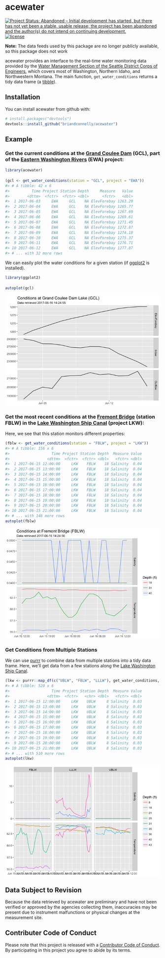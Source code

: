 acewater
================

<!-- README.md is generated from README.Rmd. Please edit that file -->
[![Project Status: Abandoned – Initial development has started, but there has not yet been a stable, usable release; the project has been abandoned and the author(s) do not intend on continuing development.](https://www.repostatus.org/badges/latest/abandoned.svg)](https://www.repostatus.org/#abandoned) [![license](https://img.shields.io/github/license/mashape/apistatus.svg)]()

**Note:** The data feeds used by this package are no longer publicly available, so this package does not work

acewater provides an interface to the real-time water monitoring data provided by the [Water Management Section of the Seattle District Corps of Engineers](http://www.nwd-wc.usace.army.mil/nws/hh/www/index.html), which covers most of Washington, Northern Idaho, and Northwestern Montana. The main function, `get_water_conditions` returns a tidy data frame (a [tibble](http://tibble.tidyverse.org)).

Installation
------------

You can install acewater from github with:

``` r
# install.packages("devtools")
devtools::install_github("briandconnelly/acewater")
```

Example
-------

### Get the current conditions at the [Grand Coulee Dam](https://en.wikipedia.org/wiki/Grand_Coulee_Dam) (GCL), part of the [Eastern Washington Rivers](http://www.nwd-wc.usace.army.mil/nws/hh/www/eastern.html) (EWA) project:

``` r
library(acewater)

(gcl <- get_water_conditions(station = "GCL", project = "EWA"))
#> # A tibble: 42 x 6
#>          Time Project Station Depth     Measure   Value
#>        <dttm>  <fctr>  <fctr> <dbl>      <fctr>   <dbl>
#>  1 2017-06-03     EWA     GCL    NA ElevForebay 1263.29
#>  2 2017-06-04     EWA     GCL    NA ElevForebay 1265.77
#>  3 2017-06-05     EWA     GCL    NA ElevForebay 1267.69
#>  4 2017-06-06     EWA     GCL    NA ElevForebay 1269.61
#>  5 2017-06-07     EWA     GCL    NA ElevForebay 1271.45
#>  6 2017-06-08     EWA     GCL    NA ElevForebay 1272.87
#>  7 2017-06-09     EWA     GCL    NA ElevForebay 1274.10
#>  8 2017-06-10     EWA     GCL    NA ElevForebay 1275.37
#>  9 2017-06-11     EWA     GCL    NA ElevForebay 1276.71
#> 10 2017-06-12     EWA     GCL    NA ElevForebay 1277.87
#> # ... with 32 more rows
```

We can easily plot the water conditions for a given station (if [ggplot2](http://ggplot2.tidyverse.org) is installed).

``` r
library(ggplot2)

autoplot(gcl)
```

![](README-Example%20Plot%20Grand%20Coulee%20Dam-1.png)

### Get the most recent conditions at the [Fremont Bridge](https://en.wikipedia.org/wiki/Fremont_Bridge_(Seattle)) (station FBLW) in the [Lake Washington Ship Canal](https://en.wikipedia.org/wiki/Lake_Washington_Ship_Canal) (project LKW):

Here, we see that this station monitors different properties:

``` r
(fblw <- get_water_conditions(station = "FBLW", project = "LKW"))
#> # A tibble: 156 x 6
#>                   Time Project Station Depth  Measure Value
#>                 <dttm>  <fctr>  <fctr> <dbl>   <fctr> <dbl>
#>  1 2017-06-15 12:00:00     LKW    FBLW    18 Salinity  0.04
#>  2 2017-06-15 13:00:00     LKW    FBLW    18 Salinity  0.04
#>  3 2017-06-15 14:00:00     LKW    FBLW    18 Salinity  0.04
#>  4 2017-06-15 15:00:00     LKW    FBLW    18 Salinity  0.04
#>  5 2017-06-15 16:00:00     LKW    FBLW    18 Salinity  0.04
#>  6 2017-06-15 17:00:00     LKW    FBLW    18 Salinity  0.04
#>  7 2017-06-15 18:00:00     LKW    FBLW    18 Salinity  0.04
#>  8 2017-06-15 19:00:00     LKW    FBLW    18 Salinity  0.04
#>  9 2017-06-15 20:00:00     LKW    FBLW    18 Salinity  0.04
#> 10 2017-06-15 21:00:00     LKW    FBLW    18 Salinity  0.04
#> # ... with 146 more rows
autoplot(fblw)
```

![](README-Example%20Fremont%20Bridge-1.png)

### Get Conditions from Multiple Stations

We can use [purrr](http://purrr.tidyverse.org) to combine data from multiple stations into a tidy data frame. Here, we'll get data from a few stations along the [Lake Washington Ship Canal](https://en.wikipedia.org/wiki/Lake_Washington_Ship_Canal).

``` r
(lkw <- purrr::map_df(c("UBLW", "FBLW", "LLLW"), get_water_conditions, project = "LKW"))
#> # A tibble: 520 x 6
#>                   Time Project Station Depth  Measure Value
#>                 <dttm>  <fctr>   <chr> <dbl>   <fctr> <dbl>
#>  1 2017-06-15 12:00:00     LKW    UBLW     8 Salinity  0.03
#>  2 2017-06-15 13:00:00     LKW    UBLW     8 Salinity  0.03
#>  3 2017-06-15 14:00:00     LKW    UBLW     8 Salinity  0.03
#>  4 2017-06-15 15:00:00     LKW    UBLW     8 Salinity  0.03
#>  5 2017-06-15 16:00:00     LKW    UBLW     8 Salinity  0.03
#>  6 2017-06-15 17:00:00     LKW    UBLW     8 Salinity  0.03
#>  7 2017-06-15 18:00:00     LKW    UBLW     8 Salinity  0.03
#>  8 2017-06-15 19:00:00     LKW    UBLW     8 Salinity  0.03
#>  9 2017-06-15 20:00:00     LKW    UBLW     8 Salinity  0.03
#> 10 2017-06-15 21:00:00     LKW    UBLW     8 Salinity  0.03
#> # ... with 510 more rows
autoplot(lkw)
```

![](README-Example%20Multiple%20Stations-1.png)

Data Subject to Revision
------------------------

Because the data retrieved by acewater are preliminary and have not been verified or approved by the agencies collecting them, inaccuracies may be present due to instrument malfunctions or physical changes at the measurement site.

Contributer Code of Conduct
---------------------------

Please note that this project is released with a [Contributor Code of Conduct](CONDUCT.md). By participating in this project you agree to abide by its terms.
